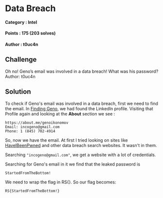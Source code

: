 # Data Breach

#### Category : Intel
#### Points : 175 (203 solves)
#### Author : t0uc4n

## Challenge

Oh no! Geno’s email was involved in a data breach! What was his password? Author: t0uc4n

## Solution

To check if Geno's email was involved in a data breach, first we need to find the email. In [Finding Geno](), we had found the LinkedIn profile. Visiting that Profile again and looking at the **About** section we see :

```
https://about.me/genoikonomov
Email: incogeno@gmail.com
Phone: 1 (845) 702-4914 
```

So, now we have the email. At first I tried looking on sites like [HaveIBeenPwned](https://haveibeenpwned.com) and other data breach search websites. It wasn't in them.

Searching `"incogeno@gmail.com"`, we get a website with a lot of credentials.

Searching for Geno's email in it we find that the leaked password is
```
StartedFromTheBottom!
```

We need to wrap the flag in RS{}. So our flag becomes:

`RS{StartedFromTheBottom!}`
